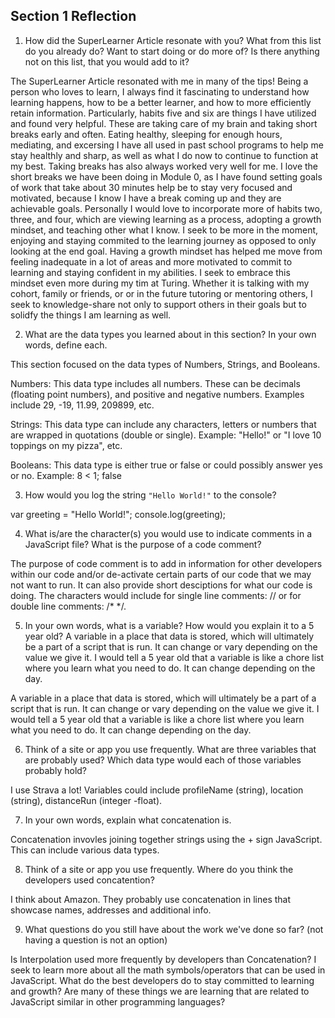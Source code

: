 ## Section 1 Reflection

1. How did the SuperLearner Article resonate with you? What from this list do you already do? Want to start doing or do more of? Is there anything not on this list, that you would add to it?

The SuperLearner Article resonated with me in many of the tips! Being a person who loves to learn, I always find it fascinating to understand how learning happens, how to be a better learner, and how to more efficiently retain information. Particularly, habits five and six are things I have utilized and found very helpful. These are taking care of my brain and taking short breaks early and often. Eating healthy, sleeping for enough hours, mediating, and excersing I have all used in past school programs to help me stay healthly and sharp, as well as what I do now to continue to function at my best. Taking breaks has also always worked very well for me. I love the short breaks we have been doing in Module 0, as I have found setting goals of work that take about 30 minutes help be to stay very focused and motivated, because I know I have a break coming up and they are achievable goals. Personally I would love to incorporate more of habits two, three, and four, which are viewing learning as a process, adopting a growth mindset, and teaching other what I know. I seek to be more in the moment, enjoying and staying commited to the learning journey as opposed to only looking at the end goal. Having a growth mindset has helped me move from feeling inadequate in a lot of areas and more motivated to commit to learning and staying confident in my abilities. I seek to embrace this mindset even more during my tim at Turing. Whether it is talking with my cohort, family or friends, or or in the future tutoring or mentoring others, I seek to knowledge-share not only to support others in their goals but to solidfy the things I am learning as well.

2. What are the data types you learned about in this section? In your own words, define each.

This section focused on the data types of Numbers, Strings, and Booleans.

Numbers: This data type includes all numbers. These can be decimals (floating point numbers), and positive and negative numbers. Examples include 29, -19, 11.99, 209899, etc.

Strings: This data type can include any characters, letters or numbers that are wrapped in quotations (double or single). Example: "Hello!" or "I love 10 toppings on my pizza", etc.

Booleans: This data type is either true or false or could possibly answer yes or no. Example: 8 < 1; false

3. How would you log the string `"Hello World!"` to the console?

var greeting = "Hello World!";
console.log(greeting);

4. What is/are the character(s) you would use to indicate comments in a JavaScript file? What is the purpose of a code comment?

The purpose of code comment is to add in information for other developers within our code and/or de-activate certain parts of our code that we may not want to run. It can also provide short desciptions for what our code is doing. The characters would include for single line comments: // or for double line comments: /* */.

5. In your own words, what is a variable? How would you explain it to a 5 year old?
A variable in a place that data is stored, which will ultimately be a part of a script that is run. It can change or vary depending on the value we give it. I would tell a 5 year old that a variable is like a chore list where you learn what you need to do. It can change depending on the day.

 A variable in a place that data is stored, which will ultimately be a part of a script that is run. It can change or vary depending on the value we give it. I would tell a 5 year old that a variable is like a chore list where you learn what you need to do. It can change depending on the day.

6. Think of a site or app you use frequently. What are three variables that are probably used? Which data type would each of those variables probably hold?

I use Strava a lot! Variables could include profileName (string), location (string), distanceRun (integer -float).

7. In your own words, explain what concatenation is.

Concatenation invovles joining together strings using the + sign JavaScript. This can include various data types.

8. Think of a site or app you use frequently. Where do you think the developers used concatention?

I think about Amazon. They probably use concatenation in lines that showcase names, addresses and additional info.

9. What questions do you still have about the work we've done so far? (not having a question is not an option)

Is Interpolation used more frequently by developers than Concatenation?
I seek to learn more about all the math symbols/operators that can be used in JavaScript.
What do the best developers do to stay committed to learning and growth?
Are many of these things we are learning that are related to JavaScript similar in other programming languages?
